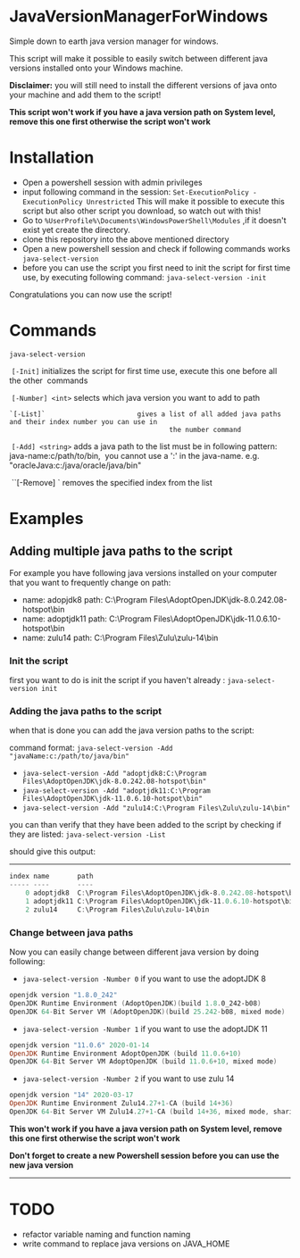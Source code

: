 # JavaVersionManagerForWindows

Simple down to earth java version manager for windows. 

This script will make it possible to easily switch between different java versions installed onto your Windows machine.

 **Disclaimer:** you will still need to install the different versions of java onto your machine and add them to the script!

**This script won't work if you have a java version path on System level, remove this one first otherwise the script won't work**

# Installation

* Open a powershell session with admin privileges 
* input following command in the session:
  `Set-ExecutionPolicy -ExecutionPolicy Unrestricted`
  This will make it possible to execute this script but also other script you download, so watch out with this!
* Go to `%UserProfile%\Documents\WindowsPowerShell\Modules` ,if it doesn't exist yet create the directory.
* clone this repository into the above mentioned directory
* Open a new powershell session and check if following commands works `java-select-version`
* before you can use the script you first need to init the script for first time use, by executing following command: `java-select-version -init`

Congratulations you can now use the script!

# Commands

`java-select-version`

​	`[-Init]`						initializes the script for first time use, execute this one before all the other 
​											commands

​	`[-Number] <int>`		selects which java version you want to add to path

 	`[-List]`						gives a list of all added java paths and their index number you can use in
											the number command

​	`[-Add] <string>`		adds a java path to the list must be in following pattern: java-name:c/path/to/bin, 
​											you cannot use a ':' in the java-name. e.g. "oracleJava:c:/java/oracle/java/bin"

​	``[-Remove] <int>` 	removes the specified index from the list



# Examples



## Adding multiple java paths to the script

For example you have following java versions installed on your computer that you want to frequently change on path:

* name: adopjdk8 path: C:\Program Files\AdoptOpenJDK\jdk-8.0.242.08-hotspot\bin
* name: adoptjdk11 path: C:\Program Files\AdoptOpenJDK\jdk-11.0.6.10-hotspot\bin
* name: zulu14 path: C:\Program Files\Zulu\zulu-14\bin



### Init the script

first you want to do is init the script if you haven't already :
`java-select-version init`

### Adding the java paths to the script

when that is done you can add the java version paths to the script:

command format: `java-select-version -Add "javaName:c:/path/to/java/bin"`

* `java-select-version -Add "adoptjdk8:C:\Program Files\AdoptOpenJDK\jdk-8.0.242.08-hotspot\bin"`
* `java-select-version -Add "adoptjdk11:C:\Program Files\AdoptOpenJDK\jdk-11.0.6.10-hotspot\bin"`
* `java-select-version -Add "zulu14:C:\Program Files\Zulu\zulu-14\bin"`

you can than verify that they have been added to the script by checking if they are listed:
`java-select-version -List`

should give this output:

----- ----       ----
```powershell
index name       path
----- ----       ----
    0 adoptjdk8  C:\Program Files\AdoptOpenJDK\jdk-8.0.242.08-hotspot\bin
    1 adoptjdk11 C:\Program Files\AdoptOpenJDK\jdk-11.0.6.10-hotspot\bin
    2 zulu14     C:\Program Files\Zulu\zulu-14\bin
```
### Change between java paths

Now you can easily change between different java version by doing following:

* `java-select-version -Number 0` if you want to use the adoptJDK 8

```powershell
openjdk version "1.8.0_242"
OpenJDK Runtime Environment (AdoptOpenJDK)(build 1.8.0_242-b08)
OpenJDK 64-Bit Server VM (AdoptOpenJDK)(build 25.242-b08, mixed mode)
```

* `java-select-version -Number 1` if you want to use the adoptJDK 11

```powershell
openjdk version "11.0.6" 2020-01-14
OpenJDK Runtime Environment AdoptOpenJDK (build 11.0.6+10)
OpenJDK 64-Bit Server VM AdoptOpenJDK (build 11.0.6+10, mixed mode)
```

* `java-select-version -Number 2` if you want to use zulu 14

```powershell
openjdk version "14" 2020-03-17
OpenJDK Runtime Environment Zulu14.27+1-CA (build 14+36)
OpenJDK 64-Bit Server VM Zulu14.27+1-CA (build 14+36, mixed mode, sharing)
```

**This won't work if you have a java version path on System level, remove this one first otherwise the script won't work**

**Don't forget to create a new Powershell session before you can use the new java version**

****



# TODO

* refactor variable naming and function naming
* write command to replace java versions on JAVA_HOME

